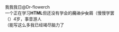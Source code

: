 我我我日@Dr-flowerch  
一个正在学习<strong>HTML</strong>但还没有学会的<del>魔法少女</del>屑（慢慢学罢  
（）4岁，事音游人  
（能写这么多我已经竭尽脑力了  
<!---www--->
